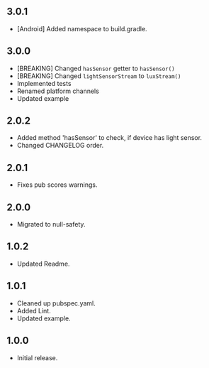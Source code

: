 ## 3.0.1

- [Android] Added namespace to build.gradle.

## 3.0.0

- [BREAKING] Changed `hasSensor` getter to `hasSensor()`
- [BREAKING] Changed `lightSensorStream` to `luxStream()`
- Implemented tests
- Renamed platform channels
- Updated example

## 2.0.2

- Added method 'hasSensor' to check, if device has light sensor.
- Changed CHANGELOG order.

## 2.0.1

- Fixes pub scores warnings.

## 2.0.0

- Migrated to null-safety.

## 1.0.2

- Updated Readme.

## 1.0.1

- Cleaned up pubspec.yaml.
- Added Lint.
- Updated example.

## 1.0.0

- Initial release.

